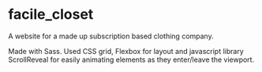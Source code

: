 # facile_closet
A website for a made up subscription based clothing company.

Made with Sass. Used CSS grid, Flexbox for layout and javascript library ScrollReveal for easily animating elements as they enter/leave the viewport.
